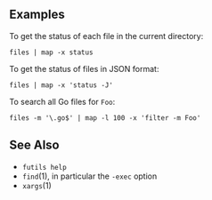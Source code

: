## Examples

To get the status of each file in the current directory:

```
files | map -x status
```

To get the status of files in JSON format:

```
files | map -x 'status -J'
```

To search all Go files for `Foo`:

```
files -m '\.go$' | map -l 100 -x 'filter -m Foo'
```

## See Also

* `futils help`
* `find`(1), in particular the `-exec` option
* `xargs`(1)
